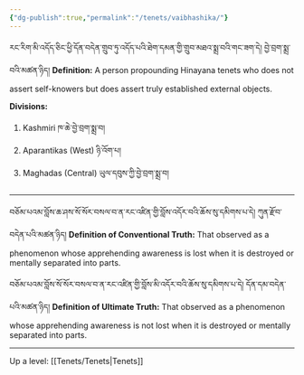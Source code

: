 ```yaml
---
{"dg-publish":true,"permalink":"/tenets/vaibhashika/"}
---
```


རང་རིག་མི་འདོད་ཅིང་ཕྱི་དོན་བདེན་གྲུབ་ཏུ་འདོད་པའི་ཐེག་དམན་གྱི་གྲུབ་མཐའ་སྨྲ་བའི་གང་ཟག་དེ། བྱེ་བྲག་སྨྲ་བའི་མཚན་ཉིད།
**Definition:** A person propounding Hinayana tenets who does not assert self-knowers but does assert truly established external objects.

**Divisions:**
1. Kashmiri ཁ་ཆེ་བྱེ་བྲག་སྨྲ་བ།
2. Aparantikas (West) ཉི་འོག་པ།
3. Maghadas (Central) ཡུལ་དབུས་ཀྱི་བྱེ་བྲག་སྨྲ་བ།

---
བཅོམ་པའམ་བློས་ཆ་ཤས་སོ་སོར་བསལ་བ་ན་རང་འཛིན་གྱི་བློས་འདོར་བའི་ཆོས་སུ་དམིགས་པ་དེ། ཀུན་རྫོབ་བདེན་པའི་མཚན་ཉིད།
**Definition of Conventional Truth:** That observed as a phenomenon whose apprehending awareness is lost when it is destroyed or mentally separated into parts.

བཅོམ་པའམ་བློས་སོ་སོར་བསལ་བ་ན་རང་འཛིན་གྱི་བློས་མི་འདོར་བའི་ཆོས་སུ་དམིགས་པ་དེ། དོན་དམ་བདེན་པའི་མཚན་ཉིད།
**Definition of Ultimate Truth:** That observed as a phenomenon whose apprehending awareness is not lost when it is destroyed or mentally separated into parts.

---
Up a level: [[Tenets/Tenets\|Tenets]]